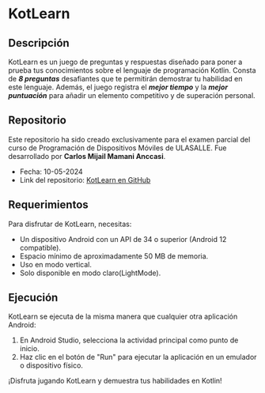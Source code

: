 # KotLearn

## Descripción
KotLearn es un juego de preguntas y respuestas diseñado para poner a prueba tus conocimientos sobre el lenguaje de programación Kotlin. Consta de **_8 preguntas_** desafiantes que te permitirán demostrar tu habilidad en este lenguaje. Además, el juego registra el **_mejor tiempo_** y la **_mejor puntuación_** para añadir un elemento competitivo y de superación personal.

## Repositorio
Este repositorio ha sido creado exclusivamente para el examen parcial del curso de Programación de Dispositivos Móviles de ULASALLE. Fue desarrollado por **Carlos Mijail Mamani Anccasi**.

- Fecha: 10-05-2024
- Link del repositorio: [KotLearn en GitHub](https://github.com/CharlsMikhail/ExamenParcial-PPDM.git)

## Requerimientos
Para disfrutar de KotLearn, necesitas:
- Un dispositivo Android con un API de 34 o superior (Android 12 compatible).
- Espacio mínimo de aproximadamente 50 MB de memoria.
- Uso en modo vertical.
- Solo disponible en modo claro(LightMode).

## Ejecución
KotLearn se ejecuta de la misma manera que cualquier otra aplicación Android:
1. En Android Studio, selecciona la actividad principal como punto de inicio.
2. Haz clic en el botón de "Run" para ejecutar la aplicación en un emulador o dispositivo físico.

¡Disfruta jugando KotLearn y demuestra tus habilidades en Kotlin!
